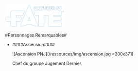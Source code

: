 [![Logo Fate Accueil](/ressources/img/power_fate.png)](/index.html)
<script type="text/javascript" src="../js/list.js"></script>

#Personnages Remarquables#

* ####Ascension####

  ![Ascension PNJ](/ressources/img/ascension.jpg =300x371)
  
  Chef du groupe Jugement Dernier
  